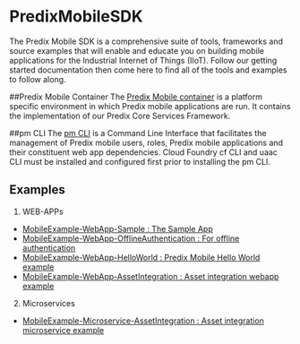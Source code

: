 # PredixMobileSDK

The Predix Mobile SDK is a comprehensive suite of tools, frameworks and source examples that will enable and educate you on building mobile applications for the Industrial Internet of Things (IIoT). Follow our getting started documentation then come here to find all of the tools and examples to follow along. 

##Predix Mobile Container
The [Predix Mobile container](https://github.com/PredixDev/PredixMobileReferenceApp) is a platform specific environment in which Predix mobile applications are run. It contains the implementation of our Predix Core Services Framework.

##pm CLI 
The [pm CLI](https://github.com/PredixDev/predix-mobile-cli) is a Command Line Interface that facilitates the management of Predix mobile users, roles, Predix mobile applications and their constituent web app dependencies. Cloud Foundry cf CLI and uaac CLI must be installed and configured first prior to installing the pm CLI.

## Examples
1. WEB-APPs
  * [MobileExample-WebApp-Sample : The Sample App](https://github.com/PredixDev/MobileExample-WebApp-Sample)
  * [MobileExample-WebApp-OfflineAuthentication : For offline authentication](https://github.com/PredixDev/MobileExample-WebApp-OfflineAuthentication)
  * [MobileExample-WebApp-HelloWorld : Predix Mobile Hello World example](https://github.com/PredixDev/MobileExample-WebApp-HelloWorld)
  * [MobileExample-WebApp-AssetIntegration : Asset integration webapp example](https://github.com/PredixDev/MobileExample-WebApp-AssetIntegration)

	
2. Microservices
  * [MobileExample-Microservice-AssetIntegration : Asset integration microservice example](https://github.com/PredixDev/MobileExample-Microservice-AssetIntegration)


